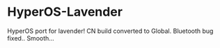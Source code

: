 # HyperOS-Lavender
HyperOS port for lavender!
CN build converted to Global.
Bluetooth bug fixed..
Smooth...
